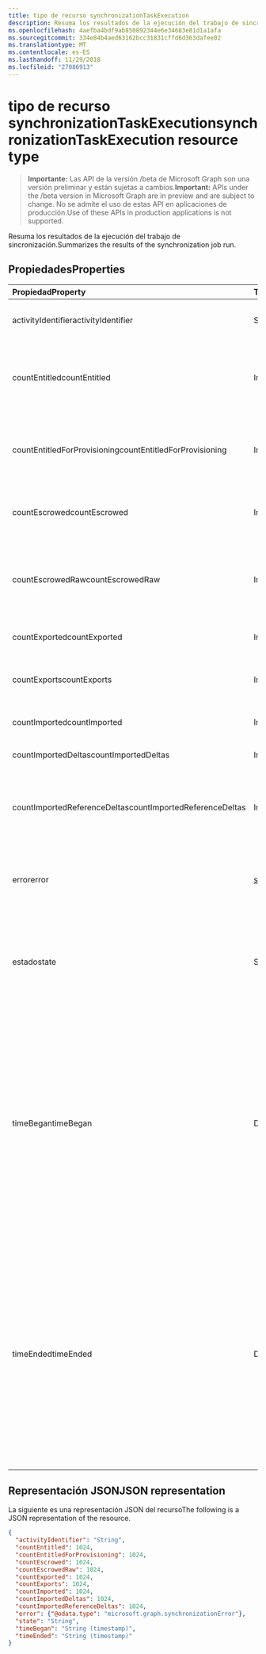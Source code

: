 ```yaml
---
title: tipo de recurso synchronizationTaskExecution
description: Resuma los resultados de la ejecución del trabajo de sincronización.
ms.openlocfilehash: 4aefba4bdf9ab850892344e6e34683e81d1a1afa
ms.sourcegitcommit: 334e84b4aed63162bcc31831cffd6d363dafee02
ms.translationtype: MT
ms.contentlocale: es-ES
ms.lasthandoff: 11/29/2018
ms.locfileid: "27086913"
---
```

# <a name="synchronizationtaskexecution-resource-type"></a><span data-ttu-id="a62b2-103">tipo de recurso synchronizationTaskExecution</span><span class="sxs-lookup"><span data-stu-id="a62b2-103">synchronizationTaskExecution resource type</span></span>

> <span data-ttu-id="a62b2-104">**Importante:** Las API de la versión /beta de Microsoft Graph son una versión preliminar y están sujetas a cambios.</span><span class="sxs-lookup"><span data-stu-id="a62b2-104">**Important:** APIs under the /beta version in Microsoft Graph are in preview and are subject to change.</span></span> <span data-ttu-id="a62b2-105">No se admite el uso de estas API en aplicaciones de producción.</span><span class="sxs-lookup"><span data-stu-id="a62b2-105">Use of these APIs in production applications is not supported.</span></span>

<span data-ttu-id="a62b2-106">Resuma los resultados de la ejecución del trabajo de sincronización.</span><span class="sxs-lookup"><span data-stu-id="a62b2-106">Summarizes the results of the synchronization job run.</span></span>

## <a name="properties"></a><span data-ttu-id="a62b2-107">Propiedades</span><span class="sxs-lookup"><span data-stu-id="a62b2-107">Properties</span></span>
| <span data-ttu-id="a62b2-108">Propiedad</span><span class="sxs-lookup"><span data-stu-id="a62b2-108">Property</span></span>     | <span data-ttu-id="a62b2-109">Tipo</span><span class="sxs-lookup"><span data-stu-id="a62b2-109">Type</span></span>   |<span data-ttu-id="a62b2-110">Descripción</span><span class="sxs-lookup"><span data-stu-id="a62b2-110">Description</span></span>|
|:---------------|:--------|:----------|
|<span data-ttu-id="a62b2-111">activityIdentifier</span><span class="sxs-lookup"><span data-stu-id="a62b2-111">activityIdentifier</span></span>           |<span data-ttu-id="a62b2-112">String</span><span class="sxs-lookup"><span data-stu-id="a62b2-112">String</span></span> |<span data-ttu-id="a62b2-113">Identificador de la ejecución del trabajo.</span><span class="sxs-lookup"><span data-stu-id="a62b2-113">Identifier of the job run.</span></span>|
|<span data-ttu-id="a62b2-114">countEntitled</span><span class="sxs-lookup"><span data-stu-id="a62b2-114">countEntitled</span></span>                |<span data-ttu-id="a62b2-115">Int64</span><span class="sxs-lookup"><span data-stu-id="a62b2-115">Int64</span></span>  |<span data-ttu-id="a62b2-116">Recuento de procesado entradas que se han asignado a esta aplicación.</span><span class="sxs-lookup"><span data-stu-id="a62b2-116">Count of processed entries that were assigned for this application.</span></span>|
|<span data-ttu-id="a62b2-117">countEntitledForProvisioning</span><span class="sxs-lookup"><span data-stu-id="a62b2-117">countEntitledForProvisioning</span></span> |<span data-ttu-id="a62b2-118">Int64</span><span class="sxs-lookup"><span data-stu-id="a62b2-118">Int64</span></span>  |<span data-ttu-id="a62b2-119">Recuento de procesado entradas que se han asignado para el aprovisionamiento.</span><span class="sxs-lookup"><span data-stu-id="a62b2-119">Count of processed entries that were assigned for provisioning.</span></span>|
|<span data-ttu-id="a62b2-120">countEscrowed</span><span class="sxs-lookup"><span data-stu-id="a62b2-120">countEscrowed</span></span>                |<span data-ttu-id="a62b2-121">Int64</span><span class="sxs-lookup"><span data-stu-id="a62b2-121">Int64</span></span>  |<span data-ttu-id="a62b2-122">Número de entradas que se han custodiadas (errores).</span><span class="sxs-lookup"><span data-stu-id="a62b2-122">Count of entries that were escrowed (errors).</span></span>|
|<span data-ttu-id="a62b2-123">countEscrowedRaw</span><span class="sxs-lookup"><span data-stu-id="a62b2-123">countEscrowedRaw</span></span>             |<span data-ttu-id="a62b2-124">Int64</span><span class="sxs-lookup"><span data-stu-id="a62b2-124">Int64</span></span>  |<span data-ttu-id="a62b2-125">Recuento de las entradas que se han custodiadas, incluidos los depósitos de garantía generados por el sistema.</span><span class="sxs-lookup"><span data-stu-id="a62b2-125">Count of entries that were escrowed, including system-generated escrows.</span></span>|
|<span data-ttu-id="a62b2-126">countExported</span><span class="sxs-lookup"><span data-stu-id="a62b2-126">countExported</span></span>                |<span data-ttu-id="a62b2-127">Int64</span><span class="sxs-lookup"><span data-stu-id="a62b2-127">Int64</span></span>  |<span data-ttu-id="a62b2-128">Recuento de movimientos exportados.</span><span class="sxs-lookup"><span data-stu-id="a62b2-128">Count of exported entries.</span></span>|
|<span data-ttu-id="a62b2-129">countExports</span><span class="sxs-lookup"><span data-stu-id="a62b2-129">countExports</span></span>                 |<span data-ttu-id="a62b2-130">Int64</span><span class="sxs-lookup"><span data-stu-id="a62b2-130">Int64</span></span>  |<span data-ttu-id="a62b2-131">Recuento de las entradas que se esperaban que se va a exportar.</span><span class="sxs-lookup"><span data-stu-id="a62b2-131">Count of entries that were expected to be exported.</span></span>|
|<span data-ttu-id="a62b2-132">countImported</span><span class="sxs-lookup"><span data-stu-id="a62b2-132">countImported</span></span>                |<span data-ttu-id="a62b2-133">Int64</span><span class="sxs-lookup"><span data-stu-id="a62b2-133">Int64</span></span>  |<span data-ttu-id="a62b2-134">Número de entradas importadas.</span><span class="sxs-lookup"><span data-stu-id="a62b2-134">Count of imported entries.</span></span>|
|<span data-ttu-id="a62b2-135">countImportedDeltas</span><span class="sxs-lookup"><span data-stu-id="a62b2-135">countImportedDeltas</span></span>          |<span data-ttu-id="a62b2-136">Int64</span><span class="sxs-lookup"><span data-stu-id="a62b2-136">Int64</span></span>  |<span data-ttu-id="a62b2-137">Número de cambios de delta importados.</span><span class="sxs-lookup"><span data-stu-id="a62b2-137">Count of imported delta-changes.</span></span>|
|<span data-ttu-id="a62b2-138">countImportedReferenceDeltas</span><span class="sxs-lookup"><span data-stu-id="a62b2-138">countImportedReferenceDeltas</span></span> |<span data-ttu-id="a62b2-139">Int64</span><span class="sxs-lookup"><span data-stu-id="a62b2-139">Int64</span></span>  |<span data-ttu-id="a62b2-140">Recuento de cambios delta importados relativas a los cambios de referencia.</span><span class="sxs-lookup"><span data-stu-id="a62b2-140">Count of imported delta-changes pertaining to reference changes.</span></span>|
|<span data-ttu-id="a62b2-141">error</span><span class="sxs-lookup"><span data-stu-id="a62b2-141">error</span></span>                        |[<span data-ttu-id="a62b2-142">synchronizationError</span><span class="sxs-lookup"><span data-stu-id="a62b2-142">synchronizationError</span></span>](synchronization-synchronizationerror.md)|<span data-ttu-id="a62b2-143">Si se ha encontrado un error, contiene un objeto **synchronizationError** con detalles.</span><span class="sxs-lookup"><span data-stu-id="a62b2-143">If an error was encountered, contains a **synchronizationError** object with details.</span></span>|
|<span data-ttu-id="a62b2-144">estado</span><span class="sxs-lookup"><span data-stu-id="a62b2-144">state</span></span>                        |<span data-ttu-id="a62b2-145">String</span><span class="sxs-lookup"><span data-stu-id="a62b2-145">String</span></span> |<span data-ttu-id="a62b2-146">Resumir los resultados de esta ejecución de código.</span><span class="sxs-lookup"><span data-stu-id="a62b2-146">Code summarizing the result of this run.</span></span> <span data-ttu-id="a62b2-147">Los valores posibles son: `Succeeded`, `Failed` y `EntryLevelErrors`.</span><span class="sxs-lookup"><span data-stu-id="a62b2-147">Possible values are: `Succeeded`, `Failed`, `EntryLevelErrors`.</span></span>|
|<span data-ttu-id="a62b2-148">timeBegan</span><span class="sxs-lookup"><span data-stu-id="a62b2-148">timeBegan</span></span>                    |<span data-ttu-id="a62b2-149">DateTimeOffset</span><span class="sxs-lookup"><span data-stu-id="a62b2-149">DateTimeOffset</span></span>|<span data-ttu-id="a62b2-150">Empezó a tiempo cuando se ejecuta este trabajo.</span><span class="sxs-lookup"><span data-stu-id="a62b2-150">Time when this job run began.</span></span> <span data-ttu-id="a62b2-151">El tipo de marca de tiempo representa la información de fecha y hora con el formato ISO 8601 y está siempre en hora UTC.</span><span class="sxs-lookup"><span data-stu-id="a62b2-151">The Timestamp type represents date and time information using ISO 8601 format and is always in UTC time.</span></span> <span data-ttu-id="a62b2-152">Por ejemplo, medianoche en la zona horaria UTC del 1 de enero de 2014 sería así: `'2014-01-01T00:00:00Z'`.</span><span class="sxs-lookup"><span data-stu-id="a62b2-152">For example, midnight UTC on Jan 1, 2014 would look like this: `'2014-01-01T00:00:00Z'`.</span></span>|
|<span data-ttu-id="a62b2-153">timeEnded</span><span class="sxs-lookup"><span data-stu-id="a62b2-153">timeEnded</span></span>                    |<span data-ttu-id="a62b2-154">DateTimeOffset</span><span class="sxs-lookup"><span data-stu-id="a62b2-154">DateTimeOffset</span></span>|<span data-ttu-id="a62b2-155">Finalizó el tiempo cuando se ejecuta este trabajo.</span><span class="sxs-lookup"><span data-stu-id="a62b2-155">Time when this job run ended.</span></span> <span data-ttu-id="a62b2-156">El tipo de marca de tiempo representa la información de fecha y hora con el formato ISO 8601 y está siempre en hora UTC.</span><span class="sxs-lookup"><span data-stu-id="a62b2-156">The Timestamp type represents date and time information using ISO 8601 format and is always in UTC time.</span></span> <span data-ttu-id="a62b2-157">Por ejemplo, medianoche en la zona horaria UTC del 1 de enero de 2014 sería así: `'2014-01-01T00:00:00Z'`.</span><span class="sxs-lookup"><span data-stu-id="a62b2-157">For example, midnight UTC on Jan 1, 2014 would look like this: `'2014-01-01T00:00:00Z'`.</span></span>|

## <a name="json-representation"></a><span data-ttu-id="a62b2-158">Representación JSON</span><span class="sxs-lookup"><span data-stu-id="a62b2-158">JSON representation</span></span>

<span data-ttu-id="a62b2-159">La siguiente es una representación JSON del recurso</span><span class="sxs-lookup"><span data-stu-id="a62b2-159">The following is a JSON representation of the resource.</span></span>

<!-- {
  "blockType": "resource",
  "optionalProperties": [

  ],
  "@odata.type": "microsoft.graph.synchronizationTaskExecution"
}-->

```json
{
  "activityIdentifier": "String",
  "countEntitled": 1024,
  "countEntitledForProvisioning": 1024,
  "countEscrowed": 1024,
  "countEscrowedRaw": 1024,
  "countExported": 1024,
  "countExports": 1024,
  "countImported": 1024,
  "countImportedDeltas": 1024,
  "countImportedReferenceDeltas": 1024,
  "error": {"@odata.type": "microsoft.graph.synchronizationError"},
  "state": "String",
  "timeBegan": "String (timestamp)",
  "timeEnded": "String (timestamp)"
}

```

<!-- uuid: 8fcb5dbc-d5aa-4681-8e31-b001d5168d79
2015-10-25 14:57:30 UTC -->
<!-- {
  "type": "#page.annotation",
  "description": "synchronizationTaskExecution resource",
  "keywords": "",
  "section": "documentation",
  "tocPath": ""
}-->